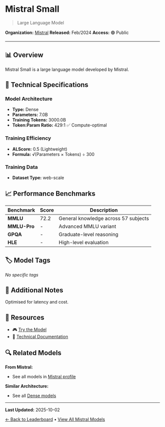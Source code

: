 # Mistral Small

> Large Language Model

**Organization:** [Mistral](../../labs/mistral.md)
**Released:** Feb/2024
**Access:** 🟢 Public

---

## 📊 Overview

Mistral Small is a large language model developed by Mistral.

## 🔧 Technical Specifications

### Model Architecture
- **Type:** Dense
- **Parameters:** 7.0B
- **Training Tokens:** 3000.0B
- **Token:Param Ratio:** 429:1 ✅ Compute-optimal

### Training Efficiency
- **ALScore:** 0.5 (Lightweight)
- **Formula:** √(Parameters × Tokens) ÷ 300

### Training Data
- **Dataset Type:** web-scale

## 📈 Performance Benchmarks

| Benchmark | Score | Description |
|-----------|-------|-------------|
| **MMLU** | 72.2 | General knowledge across 57 subjects |
| **MMLU-Pro** | - | Advanced MMLU variant |
| **GPQA** | - | Graduate-level reasoning |
| **HLE** | - | High-level evaluation |

## 🏷️ Model Tags

_No specific tags_

## 📝 Additional Notes

Optimised for latency and cost.

## 🔗 Resources

- 🎮 [Try the Model](https://chat.mistral.ai/chat)
- 📄 [Technical Documentation](https://mistral.ai/news/mistral-large/)

## 🔍 Related Models

**From Mistral:**
- See all models in [Mistral profile](../../labs/mistral.md)

**Similar Architecture:**
- See all [Dense models](../../architectures/dense.md)

---

**Last Updated:** 2025-10-02

[← Back to Leaderboard](../../README.md) • [View All Mistral Models](../../labs/mistral.md)
